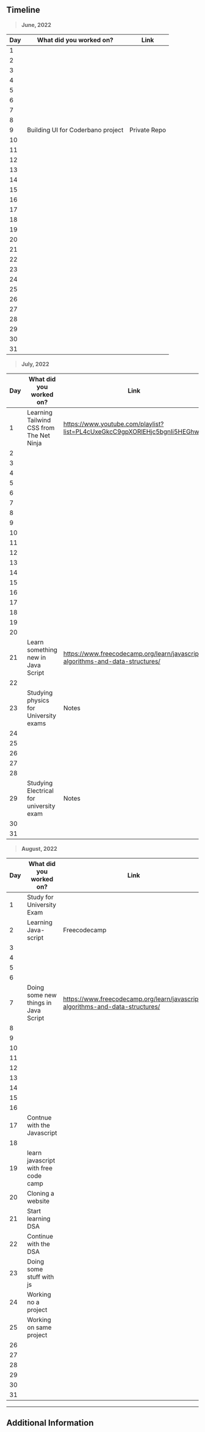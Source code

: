 ## Timeline

> **June, 2022**

|Day|What did you worked on?|Link|
|-------|------|--------|
|1|||
|2|||
|3|||
|4|||
|5|||
|6|||
|7|||
|8|||
|9|Building UI for Coderbano project|Private Repo|
|10|||
|11|||
|12|||
|13|||
|14|||
|15|||
|16|||
|17|||
|18|||
|19|||
|20|||
|21|||
|22|||
|23|||
|24|||
|25|||
|26|||
|27|||
|28|||
|29|||
|30|||
|31|||

> **July, 2022**

|Day|What did you worked on?|Link|
|-------|------|--------|
|1|Learning Tailwind CSS from The Net Ninja |https://www.youtube.com/playlist?list=PL4cUxeGkcC9gpXORlEHjc5bgnIi5HEGhw||Private Repo|
|2|||
|3|||
|4|||
|5|||
|6|||
|7|||
|8|||
|9|||
|10|||
|11|||
|12|||
|13|||
|14|||
|15|||
|16|||
|17|||
|18|||
|19|||
|20|||
|21|Learn something new in Java Script|https://www.freecodecamp.org/learn/javascript-algorithms-and-data-structures/|
|22|||
|23|Studying physics for University exams|Notes|
|24|||
|25|||
|26|||
|27|||
|28|||
|29|Studying Electrical for university exam|Notes|
|30|||
|31|||

> **August, 2022**

|Day|What did you worked on?|Link|
|-------|------|--------|
|1|Study for University Exam|||
|2|Learning Java-script |Freecodecamp|
|3|||
|4|||
|5|||
|6|||
|7|Doing some new things in Java Script|https://www.freecodecamp.org/learn/javascript-algorithms-and-data-structures/|
|8|||
|9|||
|10|||
|11|||
|12|||
|13|||
|14|||
|15|||
|16|||
|17|Contnue with the Javascript||
|18|||
|19|learn javascript with free code camp||
|20|Cloning a website||
|21|Start learning DSA||
|22|Continue with the DSA||
|23|Doing some stuff with js||
|24|Working no a project||
|25|Working on same project||
|26|||
|27|||
|28|||
|29|||
|30|||
|31|||


---

## Additional Information
